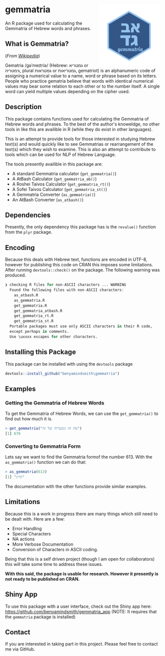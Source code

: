 # gemmatria <a href='https://github.com/benyamindsmith/gemmatria/tree/master/'><img src='	/גמטריה-2.png' align="right" height="200" /></a>

An R package used for calculating the Gemmatria of Hebrew words and phrases.

## What is Gemmatria?

(_From [Wikipedia]([https://en.wikipedia.org/wiki/Gematria)_)

Gematria /ɡəˈmeɪtriə/ (Hebrew: גמטריא or גימטריה, plural גמטראות or גמטריאות, gematriot) is an alphanumeric code of assigning a numerical value to a name, word or phrase based on its letters. People who practice gematria believe that words with identical numerical values may bear some relation to each other or to the number itself. A single word can yield multiple values depending on the cipher used.

## Description

This package contains functions used for calculating the Gemmatria of Hebrew words and phrases. To the best of the author's knoweldge, no other tools in like this are availible in R (while they do exist in other languages).

This is an attempt to provide tools for those interested in studying Hebrew text(s) and would quickly like to see Gemmatrias or rearrangement of the text(s) which they wish to examine. This is also an attempt to contribute to tools which can be used for NLP of Hebrew Language.

The tools presently availible in this package are:

* A standard Gemmatria calculator (`get_gemmatria()`)
* A AtBash Calculator (`get_gemmatria_ab()`)
* A Roshei Taivos Calculator (`get_gemmatria_rt()`)
* A Sofei Taivos Calculator (`get_gemmatria_st()`)
* A Gemmatria Converter (`as_gemmatria()`)
* An AtBash Converter (`as_atbash()`)

## Dependencies

Presently, the only dependency this package has is the `revalue()` function from the `plyr` package. 

## Encoding

Because this deals with Hebrew text, functions are encoded in UTF-8, however for publishing this code on CRAN this imposes some limitations. After running `devtools::check()` on the package. The following warning was produced.

```r
❯ checking R files for non-ASCII characters ... WARNING
  Found the following files with non-ASCII characters:
    as_atbash.R
    as_gemmatria.R
    get_gemmatria.R
    get_gemmatria_atbash.R
    get_gemmatria_rt.R
    get_gemmatria_st.R
  Portable packages must use only ASCII characters in their R code,
  except perhaps in comments.
  Use \uxxxx escapes for other characters.
```

## Installing this Package

This package can be installed with using the `devtools` package

```r
devtools::install_github("benyamindsmith\gemmatria")
```

## Examples

### Getting the Gemmatria of Hebrew Words

To get the Gemmatria of Hebrew Words, we can use the `get_gemmatria()` to find out how much it is. 
```r
> get_gemmatria("מה זה גימטריה של זה")
[1] 676
```

### Converting to Gemmatria Form

Lets say we want to find the Gemmatria  formof the number 613. With the `as_gemmatria()` function we can do that:

```r
> as_gemmatria(613)
[1] "תריג"
```

The documentation with the other functions provide similar examples. 
 
## Limitations

Because this is a work in progress there are many things which still need to be dealt with. Here are a few: 

* Error Handling
* Special Characters
* NA actions
* More Verbose Documentation
* Conversion of Characters in ASCII coding.

Being that this is a self driven project (though I am open for collaborators) this will take some time to address these issues. 

__With this said, the package is usable for research. However it presently is not ready to be published on CRAN.__

## Shiny App

To use this package with a user interface, check out the Shiny app here: https://github.com/benyamindsmith/gemmatria_app (NOTE: It requires that the `gemmatria` package is installed)

## Contact
If you are interested in taking part in this project. Please feel free to contact me via GitHub.
